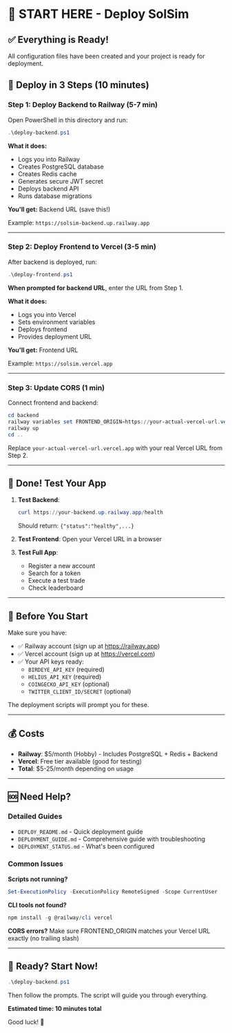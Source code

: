 # 🚀 START HERE - Deploy SolSim

## ✅ Everything is Ready!

All configuration files have been created and your project is ready for deployment.

## 🎯 Deploy in 3 Steps (10 minutes)

### Step 1: Deploy Backend to Railway (5-7 min)

Open PowerShell in this directory and run:

```powershell
.\deploy-backend.ps1
```

**What it does:**
- Logs you into Railway
- Creates PostgreSQL database
- Creates Redis cache
- Generates secure JWT secret
- Deploys backend API
- Runs database migrations

**You'll get:** Backend URL (save this!)

Example: `https://solsim-backend.up.railway.app`

---

### Step 2: Deploy Frontend to Vercel (3-5 min)

After backend is deployed, run:

```powershell
.\deploy-frontend.ps1
```

**When prompted for backend URL**, enter the URL from Step 1.

**What it does:**
- Logs you into Vercel
- Sets environment variables
- Deploys frontend
- Provides deployment URL

**You'll get:** Frontend URL

Example: `https://solsim.vercel.app`

---

### Step 3: Update CORS (1 min)

Connect frontend and backend:

```powershell
cd backend
railway variables set FRONTEND_ORIGIN=https://your-actual-vercel-url.vercel.app
railway up
cd ..
```

Replace `your-actual-vercel-url.vercel.app` with your real Vercel URL from Step 2.

---

## 🎉 Done! Test Your App

1. **Test Backend**:
   ```powershell
   curl https://your-backend.up.railway.app/health
   ```
   Should return: `{"status":"healthy",...}`

2. **Test Frontend**:
   Open your Vercel URL in a browser

3. **Test Full App**:
   - Register a new account
   - Search for a token
   - Execute a test trade
   - Check leaderboard

---

## 📝 Before You Start

Make sure you have:

- ✅ Railway account (sign up at https://railway.app)
- ✅ Vercel account (sign up at https://vercel.com)
- ✅ Your API keys ready:
  - `BIRDEYE_API_KEY` (required)
  - `HELIUS_API_KEY` (required)
  - `COINGECKO_API_KEY` (optional)
  - `TWITTER_CLIENT_ID/SECRET` (optional)

The deployment scripts will prompt you for these.

---

## 💰 Costs

- **Railway**: $5/month (Hobby) - Includes PostgreSQL + Redis + Backend
- **Vercel**: Free tier available (good for testing)
- **Total**: $5-25/month depending on usage

---

## 🆘 Need Help?

### Detailed Guides
- `DEPLOY_README.md` - Quick deployment guide
- `DEPLOYMENT_GUIDE.md` - Comprehensive guide with troubleshooting
- `DEPLOYMENT_STATUS.md` - What's been configured

### Common Issues

**Scripts not running?**
```powershell
Set-ExecutionPolicy -ExecutionPolicy RemoteSigned -Scope CurrentUser
```

**CLI tools not found?**
```powershell
npm install -g @railway/cli vercel
```

**CORS errors?**
Make sure FRONTEND_ORIGIN matches your Vercel URL exactly (no trailing slash)

---

## 🚀 Ready? Start Now!

```powershell
.\deploy-backend.ps1
```

Then follow the prompts. The script will guide you through everything.

**Estimated time: 10 minutes total**

Good luck! 🎉

